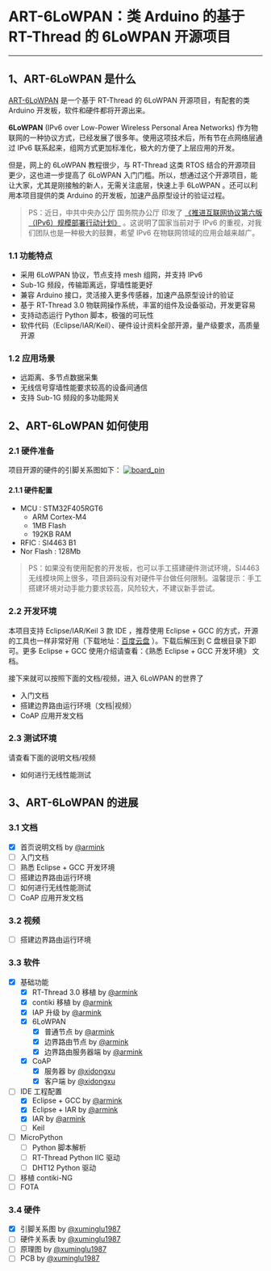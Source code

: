 # ART-6LoWPAN：类 Arduino 的基于 RT-Thread 的 6LoWPAN  开源项目

---

## 1、ART-6LoWPAN 是什么

[ART-6LoWPAN](https://github.com/ART-6LoWPAN) 是一个基于 RT-Thread 的 6LoWPAN 开源项目，有配套的类 Arduino 开发板，软件和硬件都将开源出来。

**6LoWPAN** (IPv6 over Low-Power Wireless Personal Area Networks) 作为物联网的一种协议方式，已经发展了很多年。使用这项技术后，所有节在点网络层通过 IPv6 联系起来，组网方式更加标准化，极大的方便了上层应用的开发。

但是，网上的 6LoWPAN 教程很少，与 RT-Thread 这类 RTOS 结合的开源项目更少，这也进一步提高了 6LoWPAN 入门门槛。所以，想通过这个开源项目，能让大家，尤其是刚接触的新人，无需关注底层，快速上手 6LoWPAN 。还可以利用本项目提供的类 Arduino 的开发板，加速产品原型设计的验证过程。

> PS：近日，中共中央办公厅 国务院办公厅 印发了 [《推进互联网协议第六版（IPv6）规模部署行动计划》](http://www.gov.cn/zhengce/2017-11/26/content_5242389.htm) 。这说明了国家当前对于 IPv6 的重视，对我们团队也是一种极大的鼓舞，希望 IPv6 在物联网领域的应用会越来越广。

### 1.1 功能特点

- 采用 6LoWPAN 协议，节点支持 mesh 组网，并支持 IPv6
- Sub-1G 频段，传输距离远，穿墙性能更好
- 兼容 Arduino 接口，灵活接入更多传感器，加速产品原型设计的验证
- 基于 RT-Thread 3.0 物联网操作系统，丰富的组件及设备驱动，开发更容易
- 支持动态运行 Python 脚本，极强的可玩性
- 软件代码（Eclipse/IAR/Keil）、硬件设计资料全部开源，量产级要求，高质量开源

###  1.2 应用场景

- 远距离、多节点数据采集
- 无线信号穿墙性能要求较高的设备间通信
- 支持 Sub-1G 频段的多功能网关

## 2、ART-6LoWPAN 如何使用

### 2.1 硬件准备

项目开源的硬件的引脚关系图如下：
[![board_pin](https://raw.githubusercontent.com/ART-6LoWPAN/art-6lowpan/master/docs/zh/images/board_pin.jpg)](https://github.com/ART-6LoWPAN/art-6lowpan)

#### 2.1.1 硬件配置

- MCU : STM32F405RGT6
    - ARM Cortex-M4
    - 1MB Flash
    - 192KB RAM
- RFIC : SI4463 B1
- Nor Flash : 128Mb

> PS：如果没有使用配套的开发板，也可以手工搭建硬件测试环境，SI4463 无线模块网上很多，项目源码没有对硬件平台做任何限制。温馨提示：手工搭建环境对动手能力要求较高，风险较大，不建议新手尝试。

### 2.2 开发环境

本项目支持 Eclipse/IAR/Keil 3 款 IDE ，推荐使用 Eclipse + GCC 的方式，开源的工具也一样非常好用（下载地址：[百度云盘](https://pan.baidu.com/s/1qX8R2nq#list/path=%2FART-6LoWPAN%2Ftools%2FGCC%20MCU%20Eclpise%20IDE) ）。下载后解压到 C 盘根目录下即可。更多 Eclipse + GCC 使用介绍请查看：《熟悉 Eclipse + GCC 开发环境》 文档。

接下来就可以按照下面的文档/视频，进入 6LoWPAN 的世界了

- 入门文档
- 搭建边界路由运行环境（文档|视频）
- CoAP 应用开发文档

### 2.3 测试环境

请查看下面的说明文档/视频

- 如何进行无线性能测试

## 3、ART-6LoWPAN 的进展

### 3.1 文档

- [X] 首页说明文档 by [@armink](https://github.com/armink)
- [ ] 入门文档
- [ ] 熟悉 Eclipse + GCC 开发环境
- [ ] 搭建边界路由运行环境
- [ ] 如何进行无线性能测试
- [ ] CoAP 应用开发文档

### 3.2 视频

- [ ] 搭建边界路由运行环境

### 3.3 软件

- [X] 基础功能
    - [X] RT-Thread 3.0 移植 by [@armink](https://github.com/armink)
    - [X] contiki 移植 by [@armink](https://github.com/armink)
    - [X] IAP 升级 by [@armink](https://github.com/armink)
    - [X] 6LoWPAN
        - [X] 普通节点 by [@armink](https://github.com/armink)
        - [X] 边界路由节点 by [@armink](https://github.com/armink)
        - [X] 边界路由服务器端 by [@armink](https://github.com/armink)
    - [X] CoAP
        - [X] 服务器 by [@xidongxu](https://github.com/xidongxu)
        - [X] 客户端 by [@xidongxu](https://github.com/xidongxu)
- [ ] IDE 工程配置
    - [X] Eclipse + GCC by [@armink](https://github.com/armink)
    - [X] Eclipse + IAR by [@armink](https://github.com/armink)
    - [X] IAR by [@armink](https://github.com/armink)
    - [ ] Keil
- [ ] MicroPython
    - [ ] Python 脚本解析
    - [ ] RT-Thread Python IIC 驱动
    - [ ] DHT12 Python 驱动
- [ ] 移植 contiki-NG
- [ ] FOTA

### 3.4 硬件

- [X] 引脚关系图 by [@xuminglu1987](https://github.com/xuminglu1987)
- [ ] 硬件关系表 by [@xuminglu1987](https://github.com/xuminglu1987)
- [ ] 原理图 by [@xuminglu1987](https://github.com/xuminglu1987)
- [ ] PCB by [@xuminglu1987](https://github.com/xuminglu1987)
